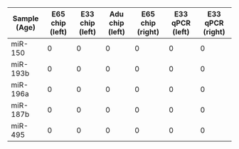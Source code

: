 | Sample (Age) | E65 chip (left) | E33 chip (left) | Adu chip (left) | E65 chip (right) | E33 qPCR (left) | E33 qPCR (right) | 
|---|---|---|---|---|---|---| 
| miR-150 | 0 | 0 | 0 | 0 | 0 | 0 | 
| miR-193b | 0 | 0 | 0 | 0 | 0 | 0 | 
| miR-196a | 0 | 0 | 0 | 0 | 0 | 0 | 
| miR-187b | 0 | 0 | 0 | 0 | 0 | 0 | 
| miR-495 | 0 | 0 | 0 | 0 | 0 | 0 |
